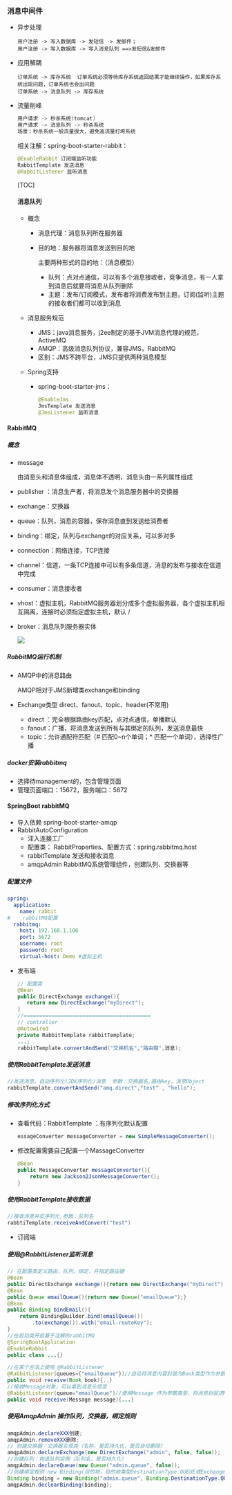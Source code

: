 ### 消息中间件

* 异步处理

  ```shell
  用户注册 -> 写入数据库 -> 发短信 -> 发邮件；
  用户注册 -> 写入数据库 -> 写入消息队列 ==>发短信&发邮件
  ```

* 应用解耦

  ```shell
  订单系统 -> 库存系统  订单系统必须等待库存系统返回结果才能继续操作，如果库存系统出现问题，订单系统也会出问题
  订单系统 -> 消息队列 -> 库存系统
  ```

* 流量削峰

  ```java
  用户请求 -> 秒杀系统(tomcat)
  用户请求 -> 消息队列 -> 秒杀系统
  场景：秒杀系统一般流量很大，避免高流量打垮系统
  ```

  

  相关注解：spring-boot-starter-rabbit：

  ```java
  @EnableRabbit 订阅端监听功能
  RabbitTemplate 发送消息
  @RabbitListener 监听消息
  ```

  

  

  [TOC]

  #### 消息队列

  * 概念

    * 消息代理：消息队列所在服务器

    * 目的地：服务器将消息发送到目的地

      主要两种形式的目的地：（消息模型）

      * 队列：点对点通信，可以有多个消息接收者，竞争消息，有一人拿到消息后就要将消息从队列删除
      * 主题：发布/订阅模式，发布者将消费发布到主题，订阅(监听)主题的接收者们都可以收到消息

  * 消息服务规范

    * JMS：java消息服务，j2ee制定的基于JVM消息代理的规范，ActiveMQ
    * AMQP：高级消息队列协议，兼容JMS，RabbitMQ
    * 区别：JMS不跨平台，JMS只提供两种消息模型

  * Spring支持

    * spring-boot-starter-jms：

      ```java
      @EnableJms
      JmsTemplate 发送消息
      @JmsListener 监听消息
      ```

#### RabbitMQ

##### 概念

* message

  由消息头和消息体组成，消息体不透明，消息头由一系列属性组成

* publisher ：消息生产者，将消息发个消息服务器中的交换器

* exchange：交换器

* queue：队列，消息的容器，保存消息直到发送给消费者

* binding：绑定，队列与exchange的对应关系，可以多对多

* connection：网络连接，TCP连接

* channel：信道，一条TCP连接中可以有多条信道，消息的发布与接收在信道中完成

* consumer：消息接收者

* vhost：虚拟主机，RabbitMQ服务器划分成多个虚拟服务器，各个虚拟主机相互隔离，连接时必须指定虚拟主机，默认 /

* broker：消息队列服务器实体

  ![](../resources/img/mq.png)



##### RabbitMQ运行机制

* AMQP中的消息路由

  AMQP相对于JMS新增类exchange和binding

* Exchange类型 direct、fanout、topic、header(不常用)

  * direct  ：完全根据路由key匹配，点对点通信，单播默认
  * fanout：广播，将消息发送到所有与其绑定的队列，发送消息最快
  * topic：允许通配符匹配（# 匹配0~n个单词；* 匹配一个单词），选择性广播

##### docker安装rabbitmq

* 选择待management的，包含管理页面
* 管理页面端口：15672，服务端口：5672





#### SpringBoot rabbitMQ

* 导入依赖 spring-boot-starter-amqp
* RabbitAutoConfiguration
  * 注入连接工厂
  * 配置类：  RabbitProperties、配置方式：spring.rabbitmq.host
  * rabbitTemplate 发送和接收消息
  * amqpAdmin  RabbitMQ系统管理组件，创建队列、交换器等

##### 配置文件

```yml
spring:
  application:
    name: rabbit
#    rabbitMQ配置
  rabbitmq:
    host: 192.168.1.106
    port: 5672
    username: root
    password: root
    virtual-host: Demo #虚拟主机
```



* 发布端

  ```java
  // 配置类
  @Bean
  public DirectExchange exchange(){
     return new DirectExchange("myDirect");
  }
  //=========================================
  // controller
  @Autowired
  private RabbitTemplate rabbitTemplate;
  ...;
  rabbitTemplate.convertAndSend("交换机名","路由键",消息);
  ```

  

##### 使用RabbitTemplate发送消息

```java
//发送消息，自动序列化(JDK序列化)消息  参数：交换器名,路由key，消息Object
rabbitTemplate.convertAndSend("amq.direct","test" , "hello");
```



##### 修改序列化方式

* 查看代码：RabbitTemplate ：有序列化默认配置

  ```java
  essageConverter messageConverter = new SimpleMessageConverter();
  ```

* 修改配置需要自己配置一个MassageConverter

  ```java
  @Bean
  public MessageConverter messageConverter(){
      return new Jackson2JsonMessageConverter();
  }
  ```

  

##### 使用RabbitTemplate接收数据

```java
//接收消息并反序列化,参数：队列名
rabbtiTemplate.receiveAndConvert("test")
```



* 订阅端

##### 使用@RabbitListener监听消息

```java
// 在配置类定义路由，队列，绑定，并指定路由键
@Bean
public DirectExchange exchange(){return new DirectExchange("myDirect");}
@Bean
public Queue emailQueue(){return new Queue("emailQueue");}
@Bean
public Binding bindEmail(){
    return BindingBuilder.bind(emailQueue())
        .to(exchange()).with("email-routeKey");
}
//在启动类开启基于注解的rabbitMQ 
@SpringBootApplication
@EnableRabbit 
public class ...{}

//在某个方法上使用 @RabbitListener
@RabbitListener(queues={"emailQueue"})//自动将消息内容封装为Book类型作为参数
public void receive(Book book){..}
//接收Message对象，可以拿到消息头信息
@RabbitListener(queue="emailQueue")//使用Message 作为参数类型，将消息封装进Message
public void receive(Message message){...}
```



##### 使用AmqpAdmin 操作队列，交换器，绑定规则

```java
amqpAdmin.declareXXX创建;
amqpAdmin.removeXXX删除;
// 创建交换器：交换器实现类（名称，是否持久化，是否自动删除）
amqpAdmin.declareExchange(new DirectExchange("admin", false, false));
//创建队列：构造队列实例（队列名，是否持久化）
amqpAdmin.declareQueue(new Queue("admin.queue", false));
//创建绑定规则 new Binding(目的地，目的地类型DestinationType.QUEUE或Exchange，交换器名，路由key，其它参数Map)
Binding binding = new Binding("admin.queue", Binding.DestinationType.QUEUE,"admin" ,"admin.queue" , null);
amqpAdmin.declearBinding(binding);
```

